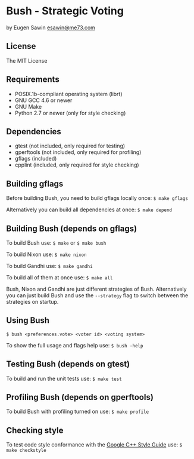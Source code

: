 # Bush - Strategic Voting
by Eugen Sawin <esawin@me73.com>

## License
The MIT License

## Requirements
  * POSIX.1b-compliant operating system (librt)
  * GNU GCC 4.6 or newer
  * GNU Make
  * Python 2.7 or newer (only for style checking)

## Dependencies
  * gtest (not included, only required for testing)
  * gperftools (not included, only required for profiling)
  * gflags (included)
  * cpplint (included, only required for style checking)

## Building gflags
  Before building Bush, you need to build gflags locally once:
  `$ make gflags`

  Alternatively you can build all dependencies at once:
  `$ make depend`

## Building Bush (depends on gflags)
  To build Bush use:
  `$ make`  or  `$ make bush`

  To build Nixon use:
  `$ make nixon`

  To build Gandhi use:
  `$ make gandhi`

  To build all of them at once use:
  `$ make all`

  Bush, Nixon and Gandhi are just different strategies of Bush.
  Alternatively you can just build Bush and use the `--strategy` flag to switch
  between the strategies on startup.

## Using Bush
  `$ bush <preferences.vote> <voter id> <voting system>`

  To show the full usage and flags help use:
  `$ bush -help`

## Testing Bush (depends on gtest)
  To build and run the unit tests use:
  `$ make test`

## Profiling Bush (depends on gperftools)
  To build Bush with profiling turned on use:
  `$ make profile`

## Checking style
  To test code style conformance with the [Google C++ Style Guide](http://google-styleguide.googlecode.com/svn/trunk/cppguide.xml) use:
  `$ make checkstyle`
